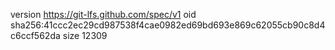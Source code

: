 version https://git-lfs.github.com/spec/v1
oid sha256:41ccc2ec29cd987538f4cae0982ed69bd693e869c62055cb90c8d4c6ccf562da
size 12309
